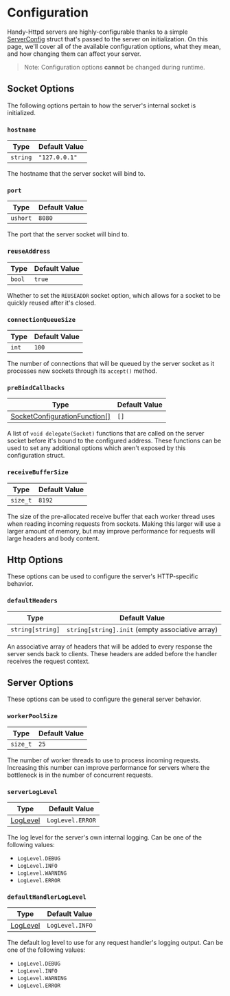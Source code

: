 # Configuration

Handy-Httpd servers are highly-configurable thanks to a simple [ServerConfig](ddoc-handy_httpd.components.config.ServerConfig) struct that's passed to the server on initialization. On this page, we'll cover all of the available configuration options, what they mean, and how changing them can affect your server.

> Note: Configuration options **cannot** be changed during runtime.

## Socket Options

The following options pertain to how the server's internal socket is initialized.

### `hostname`
| Type | Default Value |
|---   |---            |
| `string` | `"127.0.0.1"` |
The hostname that the server socket will bind to.

### `port`
| Type | Default Value |
|---   |---            |
| `ushort` | `8080` |
The port that the server socket will bind to.

### `reuseAddress`
| Type | Default Value |
|---   |---            |
| `bool` | `true` |
Whether to set the `REUSEADDR` socket option, which allows for a socket to be quickly reused after it's closed.

### `connectionQueueSize`
| Type | Default Value |
|---   |---            |
| `int` | `100` |
The number of connections that will be queued by the server socket as it processes new sockets through its `accept()` method.

### `preBindCallbacks`
| Type | Default Value |
|---   |---            |
| [SocketConfigurationFunction[]](ddoc-handy_httpd.components.config.ServerConfig.SocketConfigureFunction) | `[]` |
A list of `void delegate(Socket)` functions that are called on the server socket before it's bound to the configured address. These functions can be used to set any additional options which aren't exposed by this configuration struct.

### `receiveBufferSize`
| Type | Default Value |
|---   |---            |
| `size_t` | `8192` |
The size of the pre-allocated receive buffer that each worker thread uses when reading incoming requests from sockets. Making this larger will use a larger amount of memory, but may improve performance for requests will large headers and body content.

## Http Options

 These options can be used to configure the server's HTTP-specific behavior.

 ### `defaultHeaders`
| Type | Default Value |
|---   |---            |
| `string[string]` | `string[string].init` (empty associative array) |
An associative array of headers that will be added to every response the server sends back to clients. These headers are added before the handler receives the request context.

## Server Options

These options can be used to configure the general server behavior.

### `workerPoolSize`
| Type | Default Value |
|---   |---            |
| `size_t` | `25` |
The number of worker threads to use to process incoming requests. Increasing this number can improve performance for servers where the bottleneck is in the number of concurrent requests.

### `serverLogLevel`
| Type | Default Value |
|---   |---            |
| [LogLevel](ddoc-handy_httpd.components.logger.LogLevel) | `LogLevel.ERROR` |
The log level for the server's own internal logging. Can be one of the following values:
- `LogLevel.DEBUG`
- `LogLevel.INFO`
- `LogLevel.WARNING`
- `LogLevel.ERROR`

### `defaultHandlerLogLevel`
| Type | Default Value |
|---   |---            |
| [LogLevel](ddoc-handy_httpd.components.logger.LogLevel) | `LogLevel.INFO` |
The default log level to use for any request handler's logging output. Can be one of the following values:
- `LogLevel.DEBUG`
- `LogLevel.INFO`
- `LogLevel.WARNING`
- `LogLevel.ERROR`
